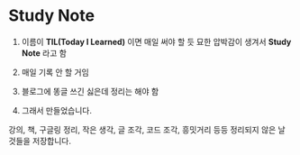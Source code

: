 # Study Note

1. 이름이 **TIL(Today I Learned)** 이면 매일 써야 할 듯 묘한 압박감이 생겨서 **Study Note** 라고 함

2. 매일 기록 안 할 거임

3. 블로그에 똥글 쓰긴 싫은데 정리는 해야 함

4. 그래서 만들었습니다.

강의, 책, 구글링 정리, 작은 생각, 글 조각, 코드 조각, 흥밋거리 등등 정리되지 않은 날것들을 저장합니다.
